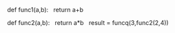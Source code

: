 def func1(a,b):
  return a+b

def func2(a,b):
  return a*b
  result = funcq(3,func2(2,4))
<!---
TD321/TD321 is a ✨ special ✨ repository because its `README.md` (this file) appears on your GitHub profile.
You can click the Preview link to take a look at your changes.
--->

